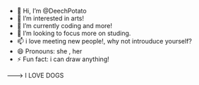 - 👋 Hi, I’m @DeechPotato
- 👀 I’m interested in arts!
- 🌱 I’m currently coding and more!
- 💞️ I’m looking to focus more on studing.
- 📫 i love meeting new people!, why not introuduce yourself?
- 😄 Pronouns: she , her
- ⚡ Fun fact: i can draw anything!

--->
I LOVE DOGS
